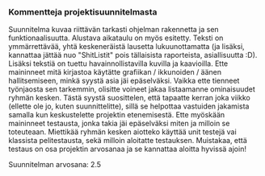 ### Kommentteja projektisuunnitelmasta


Suunnitelma kuvaa riittävän tarkasti ohjelman rakennetta ja sen funktionaalisuutta. Alustava aikataulu on myös esitetty.
Teksti on ymmärrettävää, yhtä keskeneräistä lausetta lukuunottamatta (ja lisäksi, kannattaa jättää nuo "ShitListit" pois tällaisista raporteista, asiallisuutta :D). Lisäksi tekstiä on tuettu havainnollistavilla kuvilla ja kaavioilla.
Ette maininneet mitä kirjastoa käytätte grafiikan / ikkunoiden / äänen hallitsemiseen, minkä syystä asia jäi epäselväksi.
Vaikka ette tienneet työnjaosta sen tarkemmin, olisitte voineet jakaa listaamanne ominaisuudet ryhmän kesken. Tästä syystä suosittelen, että tapaatte kerran joka viikko (ellette ole jo, kuten suunnittelitte), sillä se helpottaa vastuiden jakamista samalla kun keskustelette projektin etenemisestä. Ette myöskään maininneet testausta, jonka takia jäi epäselväksi miten ja milloin se toteuteaan. Miettikää ryhmän kesken aiotteko käyttää unit testejä vai klassista pelitestausta, sekä milloin aloitatte testauksen. Muistakaa, että testaus on osa projektin arvosanaa ja se kannattaa aloitta hyvissä ajoin! 

Suunnitelman arvosana: 2.5

